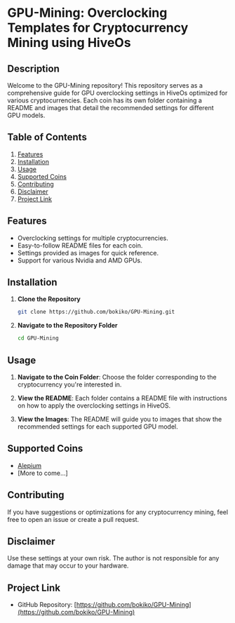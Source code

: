 

# GPU-Mining: Overclocking Templates for Cryptocurrency Mining using HiveOs

## Description

Welcome to the GPU-Mining repository! This repository serves as a comprehensive guide for GPU overclocking settings in HiveOs optimized for various cryptocurrencies. Each coin has its own folder containing a README and images that detail the recommended settings for different GPU models.

## Table of Contents

1. [Features](#features)
2. [Installation](#installation)
3. [Usage](#usage)
4. [Supported Coins](#supported-coins)
5. [Contributing](#contributing)
6. [Disclaimer](#disclaimer)
7. [Project Link](#project-link)

## Features

- Overclocking settings for multiple cryptocurrencies.
- Easy-to-follow README files for each coin.
- Settings provided as images for quick reference.
- Support for various Nvidia and AMD GPUs.

## Installation

1. **Clone the Repository**
    ```bash
    git clone https://github.com/bokiko/GPU-Mining.git
    ```

2. **Navigate to the Repository Folder**
    ```bash
    cd GPU-Mining
    ```

## Usage

1. **Navigate to the Coin Folder**: Choose the folder corresponding to the cryptocurrency you're interested in.

2. **View the README**: Each folder contains a README file with instructions on how to apply the overclocking settings in HiveOS.

3. **View the Images**: The README will guide you to images that show the recommended settings for each supported GPU model.

## Supported Coins

- [Alepium](Alephium)
- [More to come...]

## Contributing

If you have suggestions or optimizations for any cryptocurrency mining, feel free to open an issue or create a pull request.

## Disclaimer

Use these settings at your own risk. The author is not responsible for any damage that may occur to your hardware.

## Project Link

- GitHub Repository: [https://github.com/bokiko/GPU-Mining](https://github.com/bokiko/GPU-Mining)

